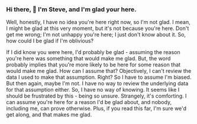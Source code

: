 ### Hi there, 👋 I'm Steve, and I'm glad your here. 

Well, honestly, I have no idea you're here right now, so I'm not glad. I mean, I might be glad at this very moment, but it's not because you're here. Don't get me wrong; I'm not unhappy you're here; I just don't know about it. So, how could I be glad if I'm oblivious? 

If I did know you were here, I'd probably be glad - assuming the reason you're here was something that would make me glad. But, the word probably implies that you're more likely to be here for some reason that would make me glad. How can I assume that? Objectively, I can't review the data I used to make that assumption. Right? So I have to assume I'm biased. But then again, maybe I'm not. I have no way to review the underlying data for that assumption either. So, I have no way of knowing. It seems like I should be frustrated by this - being so unsure. Strangely, it's comforting. I can assume you're here for a reason I'd be glad about, and nobody, including me, can prove otherwise. Plus, if you read this far, I'm sure we'd get along, and that makes me glad.

<!--
**tingiris/tingiris** is a ✨ _special_ ✨ repository because its `README.md` (this file) appears on your GitHub profile.

Here are some ideas to get you started:

- 🔭 I’m currently working on ...
- 🌱 I’m currently learning ...
- 👯 I’m looking to collaborate on ...
- 🤔 I’m looking for help with ...
- 💬 Ask me about ...
- 📫 How to reach me: ...
- 😄 Pronouns: ...
- ⚡ Fun fact: ...
-->
